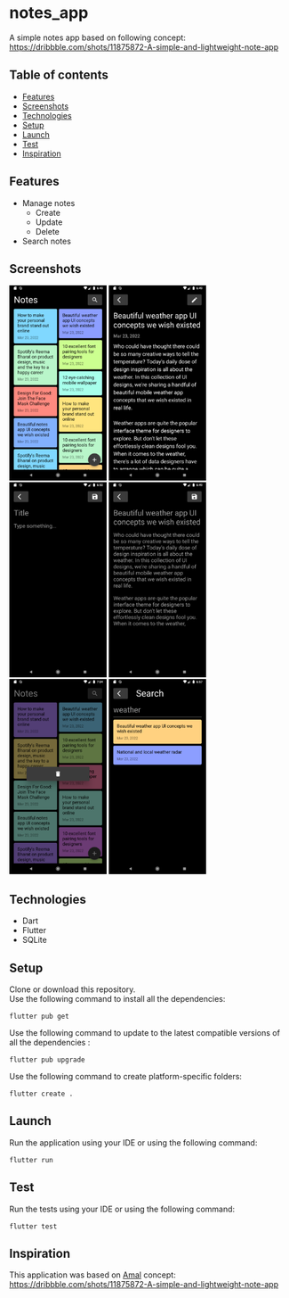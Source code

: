 # notes_app

A simple notes app based on following concept:  
https://dribbble.com/shots/11875872-A-simple-and-lightweight-note-app

## Table of contents

- [Features](#features)
- [Screenshots](#screenshots)
- [Technologies](#technologies)
- [Setup](#setup)
- [Launch](#launch)
- [Test](#test)
- [Inspiration](#inspiration)

## Features

- Manage notes
  - Create
  - Update
  - Delete
- Search notes

## Screenshots

[<img alt="Home screen" width="175px" src="_screenshots/home.png" />](_screenshots/home.png)
[<img alt="Note screen" width="175px" src="_screenshots/note.png" />](_screenshots/note.png)
[<img alt="Create note" width="175px" src="_screenshots/create.png" />](_screenshots/create.png)
[<img alt="Update note" width="175px" src="_screenshots/update.png" />](_screenshots/update.png)
[<img alt="Delete note" width="175px" src="_screenshots/delete.png" />](_screenshots/delete.png)
[<img alt="Search note" width="175px" src="_screenshots/search.png" />](_screenshots/search.png)

## Technologies

- Dart
- Flutter
- SQLite

## Setup

Clone or download this repository.  
Use the following command to install all the dependencies:

```
flutter pub get
```

Use the following command to update to the latest compatible versions of all the dependencies :

```
flutter pub upgrade
```

Use the following command to create platform-specific folders:

```
flutter create .
```

## Launch

Run the application using your IDE or using the following command:

```
flutter run
```

## Test

Run the tests using your IDE or using the following command:

```
flutter test
```

## Inspiration

This application was based on [Amal](https://dribbble.com/amal) concept:  
https://dribbble.com/shots/11875872-A-simple-and-lightweight-note-app
